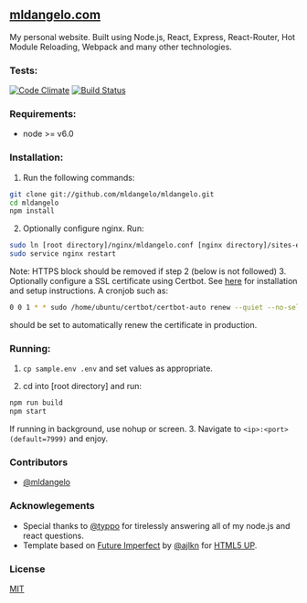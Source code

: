 ## [mldangelo.com](http://mldangelo.com)
My personal website. Built using Node.js, React, Express, React-Router, Hot Module Reloading, Webpack and many other technologies.

### Tests:
[![Code Climate](https://codeclimate.com/github/mldangelo/mldangelo/badges/gpa.svg)](https://codeclimate.com/github/mldangelo/mldangelo)
[![Build Status](https://travis-ci.org/mldangelo/mldangelo.svg?branch=master)](https://travis-ci.org/mldangelo/mldangelo)

### Requirements:
* node >= v6.0

### Installation:

1. Run the following commands:
```bash
git clone git://github.com/mldangelo/mldangelo.git
cd mldangelo
npm install
```

2. Optionally configure nginx. Run:

  ```bash
  sudo ln [root directory]/nginx/mldangelo.conf [nginx directory]/sites-enabled/mldangelo.conf
  sudo service nginx restart
  ```
  Note: HTTPS block should be removed if step 2 (below is not followed)
3. Optionally configure a SSL certificate using Certbot. See [here](https://certbot.eff.org/#ubuntutrusty-nginx)
for installation and setup instructions. A cronjob such as:
  ```bash
  0 0 1 * * sudo /home/ubuntu/certbot/certbot-auto renew --quiet --no-self-upgrade
  ```
should be set to automatically renew the certificate in production.


###  Running:

1. ``` cp sample.env .env ``` and set values as appropriate.

2. cd into [root directory] and run:

  ```bash
  npm run build
  npm start
  ```
  If running in background, use nohup or screen.
3. Navigate to `<ip>:<port> (default=7999)` and enjoy.

### Contributors
- [@mldangelo](https://github.com/mldangelo)

### Acknowlegements
- Special thanks to [@typpo](https://github.com/typpo) for tirelessly answering all of my node.js and react questions.
- Template based on [Future Imperfect](https://html5up.net/future-imperfect) by [@ajlkn](https://github.com/ajlkn) for [HTML5 UP](html5up.net).

### License
[MIT](https://github.com/mldangelo/mldangelo/blob/master/LICENSE)
